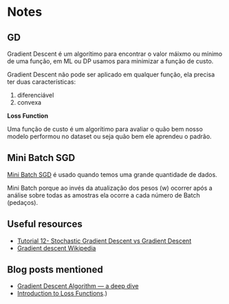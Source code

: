 # Notes

## GD
Gradient Descent é um algorítimo para encontrar o valor máixmo ou mínimo de uma função, em ML ou DP usamos para minimizar a função de custo.

Gradient Descent não pode ser aplicado em qualquer função, ela precisa ter duas características:
1. diferenciável
2. convexa

**Loss Function**

Uma função de custo é um algorítimo para avaliar o quão bem nosso modelo performou no dataset ou seja quão bem ele aprendeu o padrão.

## Mini Batch SGD

[Mini Batch SGD](https://www.youtube.com/watch?v=FpDsDn-fBKA) é usado quando temos uma grande quantidade de dados.

Mini Batch porque ao invés da atualização dos pesos (w) ocorrer após a análise sobre todas as amostras ela ocorre a cada número de Batch (pedaços).

## Useful resources
- [Tutorial 12- Stochastic Gradient Descent vs Gradient Descent](https://www.youtube.com/watch?v=FpDsDn-fBKA)
- [Gradient descent Wikipedia](https://en.wikipedia.org/wiki/Gradient_descent)

## Blog posts mentioned
- [Gradient Descent Algorithm — a deep dive](https://towardsdatascience.com/gradient-descent-algorithm-a-deep-dive-cf04e8115f21)
- [Introduction to Loss Functions](https://socratic.org/calculus/derivatives/differentiable-vs-non-differentiable-functions#:~:text=So%20a%20point%20where%20the,%7Cx%7C%20at%200).)

